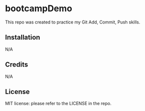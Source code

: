 # bootcampDemo

This repo was created to practice my Git Add, Commit, Push skills.

## Installation

N/A

## Credits

N/A

## License

MIT license: please refer to the LICENSE in the repo.

